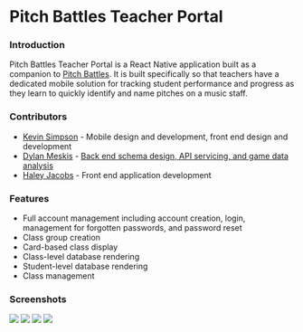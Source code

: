 # Pitch Battles Teacher Portal

### Introduction

Pitch Battles Teacher Portal is a React Native application built as a companion to [Pitch Battles](https://github.com/relasine/pitch-battles-frontend). It is built specifically so that teachers have a dedicated mobile solution for tracking student performance and progress as they learn to quickly identify and name pitches on a music staff.

### Contributors

- [Kevin Simpson](https://github.com/relasine) - Mobile design and development, front end design and development
- [Dylan Meskis](https://github.com/dmeskis) - [Back end schema design, API servicing, and game data analysis](https://github.com/dmeskis/pitch_battles_be)
- [Haley Jacobs](https://github.com/hljacobs5) - Front end application development

### Features

- Full account management including account creation, login, management for forgotten passwords, and password reset
- Class group creation
- Card-based class display
- Class-level database rendering
- Student-level database rendering
- Class management

### Screenshots

<img src='https://user-images.githubusercontent.com/29719272/50739176-d0aa4900-1199-11e9-85ba-77c9442dba67.png' />

<img src='https://user-images.githubusercontent.com/29719272/50739170-b4a6a780-1199-11e9-86e3-5c1737be8f3c.png' />

<img src='https://user-images.githubusercontent.com/29719272/50739160-980a6f80-1199-11e9-9757-d89907f0e498.png' />

<img src='https://user-images.githubusercontent.com/29719272/50739165-a5275e80-1199-11e9-9b88-3732431f7574.png' />
